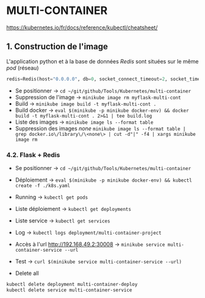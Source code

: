 # MULTI-CONTAINER

https://kubernetes.io/fr/docs/reference/kubectl/cheatsheet/

## 1. Construction de l'image

L'application python et à la base de données *Redis* sont situées sur le même *pod* (réseau)

```python
redis=Redis(host="0.0.0.0", db=0, socket_connect_timeout=2, socket_timeout=2)
```

- Se positionner -> `cd ~/git/github/Tools/Kubernetes/multi-container`
- Suppression de l'image -> `minikube image rm myflask-multi-cont`
- Build -> `minikube image build -t myflask-multi-cont .`
- Build docker -> `eval $(minikube -p minikube docker-env) && docker build -t myflask-multi-cont . 2>&1 | tee build.log`
- Liste des images -> `minikube image ls --format table`
- Suppression des images *none* `minikube image ls --format table | grep docker.io\/library\/\<none\> | cut -d"|" -f4 | xargs minikube image rm`

### 4.2. Flask + Redis

- Se positionner -> `cd ~/git/github/Tools/Kubernetes/multi-container`
- Déploiement -> `eval $(minikube -p minikube docker-env) && kubectl create -f ./k8s.yaml`
- Running -> `kubectl get pods`
- Liste déploiement -> `kubectl get deployments`
- Liste service -> `kubectl get services`
- Log -> `kubectl logs deployment/multi-container-project` 
- Accès à l'url http://192.168.49.2:30008 -> `minikube service multi-container-service --url` 
- Test -> `curl $(minikube service multi-container-service --url)`


- Delete all

```bash
kubectl delete deployment multi-container-deploy
kubectl delete service multi-container-service
```


